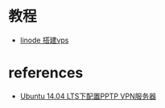 # 教程

- [linode 搭建vps](http://www.vpstuijian.com/baike/4218.html)

# references

- [Ubuntu 14.04 LTS下配置PPTP VPN服务器](https://fanzheng.org/archives/13)